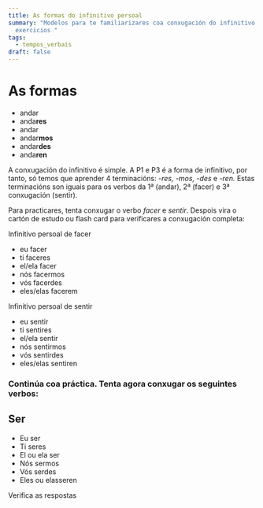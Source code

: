 ```yaml
---
title: As formas do infinitivo persoal
summary: "Modelos para te familiarizares coa conxugación do infinitivo persoal +
  exercicios "
tags:
  - tempos_verbais
draft: false
---
```

# As formas

* andar
* anda**res**
* andar
* andar**mos**
* andar**des**
* anda**ren**

A conxugación do infinitivo é simple. A P1 e P3 é a forma de infinitivo, por tanto, só temos que aprender 4 terminacións: *\-res, -mos, -des* e *\-ren.* Estas terminacións son iguais para os verbos da 1ª (andar), 2ª (facer) e 3ª conxugación (sentir).

Para practicares, tenta conxugar o verbo *facer* e *sentir*. Despois vira o cartón de estudo ou flash card para verificares a conxugación completa:

<e-card color="1">
  <div>Infinitivo persoal de facer</div>
  <div>
    <ul>
      <li>eu facer</li>
      <li>ti faceres</li>
      <li>el/ela facer</li>
      <li>nós facermos</li>
      <li>vós facerdes</li>
      <li>eles/elas facerem</li>
     </ul>
  </div>
</e-card>

<e-card color="1">
  <div>Infinitivo persoal de sentir</div>
  <div>
    <ul>
      <li>eu sentir</li>
      <li>ti sentires</li>
      <li>el/ela sentir</li>
      <li>nós sentirmos</li>
      <li>vós sentirdes</li>
      <li>eles/elas sentiren</li>
     </ul>
  </div>
</e-card>

### Continúa coa práctica. Tenta agora conxugar os seguintes verbos:

## Ser

* Eu <e-answer>ser</e-answer>
* Ti <e-answer>seres</e-answer>
* El ou ela <e-answer>ser</e-answer>
* Nós <e-answer>sermos</e-answer>
* Vós <e-answer>serdes</e-answer>
* Eles ou elas<e-answer>seren</e-answer>

<e-validate>Verifica as respostas</e-validate>